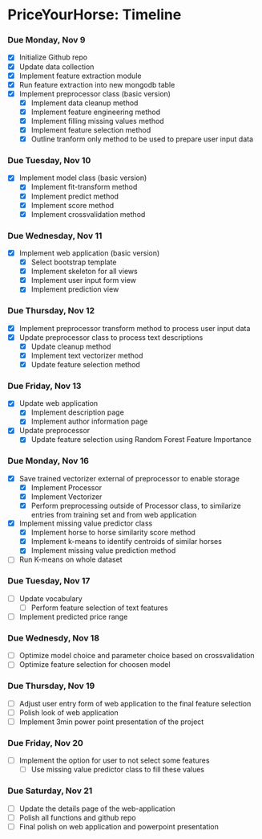 # PriceYourHorse: Timeline
### Due Monday, Nov 9
-  [x] Initialize Github repo
-  [x] Update data collection
-  [x] Implement feature extraction module
-  [x] Run feature extraction into new mongodb table
-  [x] Implement preprocessor class (basic version)
	- [x] Implement data cleanup method
	- [x] Implement feature engineering method
	- [x] Implement filling missing values method
	- [x] Implement feature selection method
	- [x] Outline tranform only method to be used to prepare user input data

### Due Tuesday, Nov 10
- [x] Implement model class (basic version)
	- [x] Implement fit-transform method
	- [x] Implement predict method
	- [x] Implement score method
	- [x] Implement crossvalidation method

### Due Wednesday, Nov 11
- [x] Implement web application (basic version)
	- [x] Select bootstrap template
	- [x] Implement skeleton for all views
	- [x] Implement user input form view
	- [x] Implement prediction view

### Due Thursday, Nov 12
- [x] Implement preprocessor transform method to process user input data
- [x] Update preprocessor class to process text descriptions
	- [x] Update cleanup method
	- [x] Implement text vectorizer method
	- [x] Update feature selection method
	
### Due Friday, Nov 13
- [x] Update web application
	- [x] Implement description page
	- [x] Implement author information page
- [x] Update preprocessor
	- [x] Update feature selection using Random Forest Feature Importance

### Due Monday, Nov 16
- [x] Save trained vectorizer external of preprocessor to enable storage
	- [x] Implement Processor
	- [x] Implement Vectorizer
	- [x] Perform preprocessing outside of Processor class, to similarize entries from training set and from web application
- [x] Implement missing value predictor class
	- [x] Implement horse to horse similarity score method
	- [x] Implement k-means to identify centroids of similar horses
	- [x] Implement missing value prediction method
- [ ] Run K-means on whole dataset

### Due Tuesday, Nov 17
- [ ] Update vocabulary
	- [ ] Perform feature selection of text features
- [ ] Implement predicted price range

### Due Wednesdy, Nov 18
- [ ] Optimize model choice and parameter choice based on crossvalidation
- [ ] Optimize feature selection for choosen model

### Due Thursday, Nov 19
- [ ] Adjust user entry form of web application to the final feature selection
- [ ] Polish look of web application
- [ ] Implement 3min power point presentation of the project

### Due Friday, Nov 20
- [ ] Implement the option for user to not select some features
	- [ ] Use missing value predictor class to fill these values

### Due Saturday, Nov 21
- [ ] Update the details page of the web-application
- [ ] Polish all functions and github repo
- [ ] Final polish on web application and powerpoint presentation